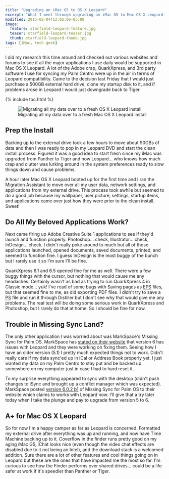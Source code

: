 ```yaml
---
title: "Upgrading an iMac G5 to OS X Leopard"
excerpt: "What I went through upgrading an iMac G5 to Mac OS X Leopard (10.5)."
modified: 2015-02-04T12:02:06-05:00
image: 
  feature: starfield-leopard-feature.jpg
  teaser: starfield-leopard-teaser.jpg
  thumb: starfield-leopard-thumb.jpg
tags: [iMac, tech geek]
---
```


I did my research this time around and checked out various websites and forums to see if all the major applications I use daily would be supported in Mac OS X Leopard. A lot of the Adobe crap, QuarkXpress, and 3rd party software I use for syncing my Palm Centro were up in the air in terms of Leopard compatibility. Came to the decision last Friday that I would just purchase a 500GB external hard drive, clone my startup disk to it, and if problems arose in Leopard I would just downgrade back to Tiger.

{% include toc.html %}

<figure>
	<img src="{{ site.url }}/assets/images/65.jpg" alt="Migrating all my data over to a fresh OS X Leopard install" />
	<figcaption>Migrating all my data over to a fresh Mac OS X Leopard install</figcaption>
</figure>

## Prep the Install

Backing up to the external drive took a few hours to move about 90GBs of data and then I was ready to pop in my Leopard DVD and start the clean install process. Figured it was a good idea to start fresh since my iMac was upgraded from Panther to Tiger and now Leopard... who knows how much crap and clutter was lurking around in the system preferences ready to slow things down and cause problems.

A hour later Mac OS X Leopard booted up for the first time and I ran the Migration Assistant to move over all my user data, network settings, and applications from my external drive. This process took awhile but seemed to do a good job because my wallpaper, user picture, settings, startup items, and applications came over just how they were prior to the clean install. Sweet!

## Do All My Beloved Applications Work?

Next came firing up Adobe Creative Suite 1 applications to see if they'd launch and function properly. Photoshop... check, Illustrator... check, InDesign… check. I didn't really poke around to much but all of those applications launched, opened documents, saved documents, printed, and seemed to function fine. I guess InDesign is the most buggy of the bunch but I rarely use it so I'm sure I'll be fine.

QuarkXpress 6.1 and 6.5 opened fine for me as well. There were a few buggy things with the cursor, but nothing that would cause me any headaches. Certainly wasn't as bad as trying to run QuarkXpress 4 in Classic mode... yuk! I've read of some bugs with Saving pages as <abbr title="Encapsulated postscript">EPS</abbr> files, but that seemed fine to me, as did exporting PDF files. I didn't try to save a <abbr title="postscript">PS</abbr> file and run it through Distiller but I don't see why that would give me any problems. The real test will be doing some serious work in QuarkXpress and Photoshop, but I rarely do that at home. So I should be fine for now.

## Trouble in Missing Sync Land?

The only other application I was worried about was MarkSpace's Missing Sync for Palm OS. MarkSpace has [stated on their website](http://www.markspace.com/leopard.html "Missing Sync compatibility with Leopard") that version 6 has issues with Leopard and they were working on fixing them. Seeing how I have an older version (5.1) I pretty much expected things not to work. Didn't really care if my data sync'ed up in iCal or Address Book properly yet. I just wanted my data on my Palm Centro to stay put and be backed up somewhere on my computer just in case I had to hard reset it.

To my surprise everything appeared to sync with the desktop (didn't push changes to iSync and brought up a conflict manager which was expected). MarkSpace posted [version 6.0.2 b1](http://www.markspace.com/testing/) of Missing Sync for Palm OS to their website which claims to works with Leopard now. I'll give that a try later today when I take the plunge and pay to upgrade from version 5 to 6.

## A+ for Mac OS X Leopard

So for now I'm a happy camper as far as Leopard is concerned. Formatted my external drive after everything was up and running, and now have Time Machine backing up to it. Coverflow in the finder runs pretty good on my aging iMac G5, iChat looks nice (even though the video chat effects are disabled due to it not being an Intel), and the download stack is a welcomed addition. Sure there are a lot of other features and cool things going on in Leopard but these are the ones that have impacted me the most so far. I'm curious to see how the Finder performs over shared drives... could be a life safer at work if it's speedier than Panther or Tiger.
